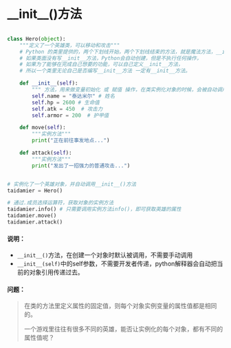 # \_\_init\_\_()方法
```python

class Hero(object):
    """定义了一个英雄类，可以移动和攻击"""
    # Python 的类里提供的，两个下划线开始，两个下划线结束的方法，就是魔法方法，__init__()就是一个魔法方法，通常用来做属性初始化 或 赋值 操作。
    # 如果类面没有写__init__方法，Python会自动创建，但是不执行任何操作，
    # 如果为了能够在完成自己想要的功能，可以自己定义__init__方法，
    # 所以一个类里无论自己是否编写__init__方法 一定有__init__方法。

    def __init__(self):
        """ 方法，用来做变量初始化 或 赋值 操作，在类实例化对象的时候，会被自动调用"""
        self.name = "泰达米尔" # 姓名
        self.hp = 2600 # 生命值
        self.atk = 450  # 攻击力
        self.armor = 200  # 护甲值

    def move(self):
        """实例方法"""
        print("正在前往事发地点...")

    def attack(self):
        """实例方法"""
        print("发出了一招强力的普通攻击...")


# 实例化了一个英雄对象，并自动调用__init__()方法
taidamier = Hero()

# 通过.成员选择运算符，获取对象的实例方法
taidamier.info() # 只需要调用实例方法info()，即可获取英雄的属性
taidamier.move()
taidamier.attack()

```

#### 说明：
* `__init__()`方法，在创建一个对象时默认被调用，不需要手动调用
* `__init__(self)`中的self参数，不需要开发者传递，python解释器会自动把当前的对象引用传递过去。

#### 问题：
> 在类的方法里定义属性的固定值，则每个对象实例变量的属性值都是相同的。
> 
> 一个游戏里往往有很多不同的英雄，能否让实例化的每个对象，都有不同的属性值呢？
